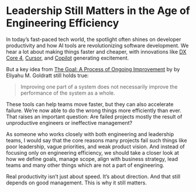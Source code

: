 # Leadership Still Matters in the Age of Engineering Efficiency

In today’s fast-paced tech world, the spotlight often shines on developer productivity and how AI tools are revolutionizing software development. We hear a lot about making things faster and cheaper, with innovations like [DX Core 4](https://getdx.com/research/measuring-developer-productivity-with-the-dx-core-4/), [Cursor](https://www.cursor.com/), and [Copilot](https://copilot.microsoft.com/chats/1svciRnHZvvr3Fj4ejeug) generating excitement.

But a key idea from [The Goal: A Process of Ongoing Improvement](https://www.goodreads.com/book/show/113934.The_Goal) by by Eliyahu M. Goldratt still holds true:
> Improving one part of a system does not necessarily improve the performance of the system as a whole.

These tools can help teams move faster, but they can also accelerate failure. We’re now able to do the wrong things more efficiently than ever. That raises an important question: Are failed projects mostly the result of unproductive engineers or ineffective management?

As someone who works closely with both engineering and leadership teams, I would say that the core reasons many projects fail such things like poor leadership, vague priorities, and weak product vision. And instead of focusing only on engineering efficiency, we should take a closer look at how we define goals, manage scope, align with business strategy, lead teams and many other things which are not a part of engineering.

Real productivity isn’t just about speed. It’s about direction. And that still depends on good management. This is why it still matters.
